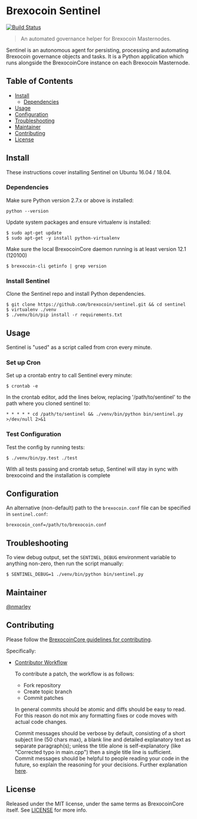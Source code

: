 # Brexocoin Sentinel

[![Build Status](https://travis-ci.org/brexocoinpay/sentinel.svg?branch=master)](https://travis-ci.org/brexocoinpay/sentinel)

> An automated governance helper for Brexocoin Masternodes.

Sentinel is an autonomous agent for persisting, processing and automating Brexocoin governance objects and tasks. It is a Python application which runs alongside the BrexocoinCore instance on each Brexocoin Masternode.

## Table of Contents
- [Install](#install)
  - [Dependencies](#dependencies)
- [Usage](#usage)
- [Configuration](#configuration)
- [Troubleshooting](#troubleshooting)
- [Maintainer](#maintainer)
- [Contributing](#contributing)
- [License](#license)

## Install

These instructions cover installing Sentinel on Ubuntu 16.04 / 18.04.

### Dependencies

Make sure Python version 2.7.x or above is installed:

    python --version

Update system packages and ensure virtualenv is installed:

    $ sudo apt-get update
    $ sudo apt-get -y install python-virtualenv

Make sure the local BrexocoinCore daemon running is at least version 12.1 (120100)

    $ brexocoin-cli getinfo | grep version

### Install Sentinel

Clone the Sentinel repo and install Python dependencies.

    $ git clone https://github.com/brexocoin/sentinel.git && cd sentinel
    $ virtualenv ./venv
    $ ./venv/bin/pip install -r requirements.txt

## Usage

Sentinel is "used" as a script called from cron every minute.

### Set up Cron

Set up a crontab entry to call Sentinel every minute:

    $ crontab -e

In the crontab editor, add the lines below, replacing '/path/to/sentinel' to the path where you cloned sentinel to:

    * * * * * cd /path/to/sentinel && ./venv/bin/python bin/sentinel.py >/dev/null 2>&1

### Test Configuration

Test the config by running tests:

    $ ./venv/bin/py.test ./test

With all tests passing and crontab setup, Sentinel will stay in sync with brexocoind and the installation is complete

## Configuration

An alternative (non-default) path to the `brexocoin.conf` file can be specified in `sentinel.conf`:

    brexocoin_conf=/path/to/brexocoin.conf

## Troubleshooting

To view debug output, set the `SENTINEL_DEBUG` environment variable to anything non-zero, then run the script manually:

    $ SENTINEL_DEBUG=1 ./venv/bin/python bin/sentinel.py

## Maintainer

[@nmarley](https://github.com/nmarley)

## Contributing

Please follow the [BrexocoinCore guidelines for contributing](https://github.com/brexocoinpay/brexocoin/blob/master/CONTRIBUTING.md).

Specifically:

* [Contributor Workflow](https://github.com/brexocoinpay/brexocoin/blob/master/CONTRIBUTING.md#contributor-workflow)

    To contribute a patch, the workflow is as follows:

    * Fork repository
    * Create topic branch
    * Commit patches

    In general commits should be atomic and diffs should be easy to read. For this reason do not mix any formatting fixes or code moves with actual code changes.

    Commit messages should be verbose by default, consisting of a short subject line (50 chars max), a blank line and detailed explanatory text as separate paragraph(s); unless the title alone is self-explanatory (like "Corrected typo in main.cpp") then a single title line is sufficient. Commit messages should be helpful to people reading your code in the future, so explain the reasoning for your decisions. Further explanation [here](http://chris.beams.io/posts/git-commit/).

## License

Released under the MIT license, under the same terms as BrexocoinCore itself. See [LICENSE](LICENSE) for more info.
